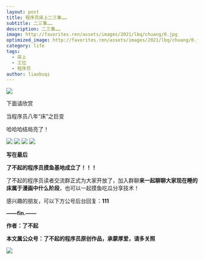```yaml
---
layout: post
title: 程序员床上二三事……
subtitle: 二三事……
description: 二三事……
image: http://favorites.ren/assets/images/2021/lbq/chuang/0.jpg
optimized_image: http://favorites.ren/assets/images/2021/lbq/chuang/0.jpg
category: life
tags:
  - 床上
  - 工位
  - 程序员
author: liaobuqi
---
```


![](http://favorites.ren/assets/images/2021/cartoon/bianbie/640.jpeg)

下面请欣赏

当程序员八年“床”之巨变

哈哈哈结局亮了！

![](http://favorites.ren/assets/images/2021/lbq/chuang/640.jpeg)
![](http://favorites.ren/assets/images/2021/lbq/chuang/640-1.jpeg)
![](http://favorites.ren/assets/images/2021/lbq/chuang/640-2.jpeg)
![](http://favorites.ren/assets/images/2021/lbq/chuang/640-3.jpeg)


**写在最后**

**了不起的程序员摸鱼基地成立了！！！**

了不起的程序员读者交流群正式为大家开放了，加入群聊**来一起聊聊大家现在睡的床属于漫画中什么阶段**，也可以一起摸鱼吃瓜分享技术！

感兴趣的朋友，可以下方公号后台回复：**111**

**——fin.——**

**作者：了不起**

**本文属公众号：了不起的程序员原创作品，承蒙厚爱，请多关照**

![](http://favorites.ren/assets/images/2021/lbq/moyu/640-3.jpeg)

